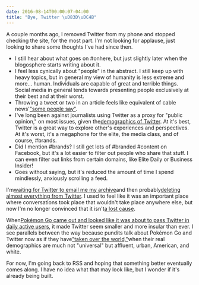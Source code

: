```yaml
---
date: 2016-08-14T00:00:07-04:00
title: "Bye, Twitter \uD83D\uDC4B"
---
```

A couple months ago, I removed Twitter from my phone and stopped checking the site, for the most part. I'm not looking for applause, just looking to share some thoughts I've had since then.

* I still hear about what goes on \#onhere, but just slightly later when the blogosphere starts writing about it.
* I feel less cynically about "people" in the abstract. I still keep up with heavy topics, but in general my view of humanity is less extreme and more... human. Individuals are capable of great and terrible things. Social media in general tends towards presenting people exclusively at their best and at their worst.
* Throwing a tweet or two in an article feels like equivalent of cable news'["some people say"](https://www.youtube.com/watch?v=NYA9ufivbDw).
* I've long been against journalists using Twitter as a proxy for "public opinion," on most issues, given the[demographics of Twitter](http://www.pewinternet.org/2015/01/09/demographics-of-key-social-networking-platforms-2/). At it's best, Twitter is a great way to explore other's experiences and perspectives. At it's worst, it's a megaphone for the elite, the media class, and of course, \#brands.
* Did I mention \#brands? I still get lots of \#branded \#content on Facebook, but it's a lot easier to filter out people who share that stuff. I can even filter out links from certain domains, like Elite Daily or Business Insider!
* Goes without saying, but it's reduced the amount of time I spend mindlessly, anxiously scrolling a feed.

I'm[waiting for Twitter to email me my archive](https://blog.twitter.com/2012/your-twitter-archive)and then probably[deleting almost everything from Twitter](https://github.com/jmathai/amnesia). I used to feel like it was an important place where conversations took place that wouldn't take place anywhere else, but now I'm no longer convinced that it isn't[a lost cause](http://degoes.net/articles/fuck-twitter).

When[Pokémon Go came out and looked like it was about to pass Twitter in daily active users](https://192.241.151.94/bye-twitter/), it made Twitter seem smaller and more insular than ever. I see parallels between the way because pundits talk about Pokémon Go and Twitter now as if they have["taken over the world,"](http://www.chicagotribune.com/entertainment/theater/ct-pokemon-go-gps-jones-ae-0717-20160714-column.html)when their real demographics are much not "universal" but affluent, urban, American, and white.

For now, I'm going back to RSS and hoping that something better eventually comes along. I have no idea what that may look like, but I wonder if it's already being built.


